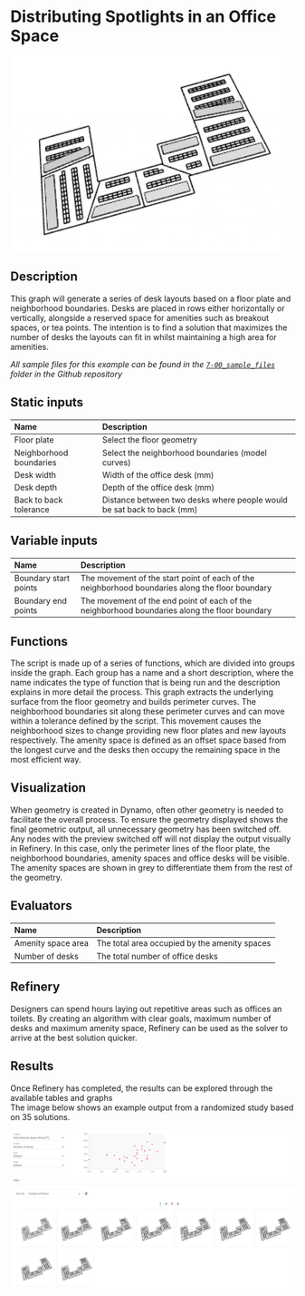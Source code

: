 # Distributing Spotlights in an Office Space

![](../../.gitbook/assets/workflow31%20%283%29.gif)

## Description

This graph will generate a series of desk layouts based on a floor plate and neighborhood boundaries. Desks are placed in rows either horizontally or vertically, alongside a reserved space for amenities such as breakout spaces, or tea points. The intention is to find a solution that maximizes the number of desks the layouts can fit in whilst maintaining a high area for amenities.

_All sample files for this example can be found in the_ [_`7-00_sample_files`_](https://github.com/DynamoDS/RefineryPrimer/tree/master/07-workflows/07-00_sample_files) _folder in the Github repository_

## Static inputs

| Name | Description |
| :--- | :--- |
| Floor plate | Select the floor geometry |
| Neighborhood boundaries | Select the neighborhood boundaries \(model curves\) |
| Desk width | Width of the office desk \(mm\) |
| Desk depth | Depth of the office desk \(mm\) |
| Back to back tolerance | Distance between two desks where people would be sat back to back \(mm\) |

## Variable inputs

| Name | Description |
| :--- | :--- |
| Boundary start points | The movement of the start point of each of the neighborhood boundaries along the floor boundary |
| Boundary end points | The movement of the end point of each of the neighborhood boundaries along the floor boundary |

## Functions

The script is made up of a series of functions, which are divided into groups inside the graph. Each group has a name and a short description, where the name indicates the type of function that is being run and the description explains in more detail the process. This graph extracts the underlying surface from the floor geometry and builds perimeter curves. The neighborhood boundaries sit along these perimeter curves and can move within a tolerance defined by the script. This movement causes the neighborhood sizes to change providing new floor plates and new layouts respectively. The amenity space is defined as an offset space based from the longest curve and the desks then occupy the remaining space in the most efficient way.

## Visualization

When geometry is created in Dynamo, often other geometry is needed to facilitate the overall process. To ensure the geometry displayed shows the final geometric output, all unnecessary geometry has been switched off. Any nodes with the preview switched off will not display the output visually in Refinery. In this case, only the perimeter lines of the floor plate, the neighborhood boundaries, amenity spaces and office desks will be visible. The amenity spaces are shown in grey to differentiate them from the rest of the geometry.

## Evaluators

| Name | Description |
| :--- | :--- |
| Amenity space area | The total area occupied by the amenity spaces |
| Number of desks | The total number of office desks |

## Refinery

Designers can spend hours laying out repetitive areas such as offices an toilets. By creating an algorithm with clear goals, maximum number of desks and maximum amenity space, Refinery can be used as the solver to arrive at the best solution quicker.

## Results

Once Refinery has completed, the results can be explored through the available tables and graphs   
 The image below shows an example output from a randomized study based on 35 solutions.

![](../../.gitbook/assets/workflow32%20%281%29.png)

